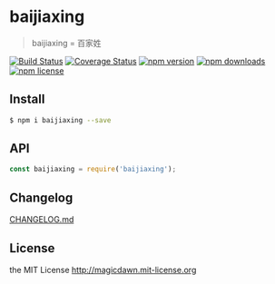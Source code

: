 # baijiaxing
> baijiaxing = 百家姓

[![Build Status](https://img.shields.io/travis/magicdawn/baijiaxing.js.svg?style=flat-square)](https://travis-ci.org/magicdawn/baijiaxing.js)
[![Coverage Status](https://img.shields.io/codecov/c/github/magicdawn/baijiaxing.js.svg?style=flat-square)](https://codecov.io/gh/magicdawn/baijiaxing.js)
[![npm version](https://img.shields.io/npm/v/baijiaxing.svg?style=flat-square)](https://www.npmjs.com/package/baijiaxing)
[![npm downloads](https://img.shields.io/npm/dm/baijiaxing.svg?style=flat-square)](https://www.npmjs.com/package/baijiaxing)
[![npm license](https://img.shields.io/npm/l/baijiaxing.svg?style=flat-square)](http://magicdawn.mit-license.org)

## Install
```sh
$ npm i baijiaxing --save
```

## API
```js
const baijiaxing = require('baijiaxing');
```

## Changelog
[CHANGELOG.md](CHANGELOG.md)

## License
the MIT License http://magicdawn.mit-license.org